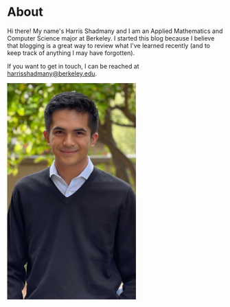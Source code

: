 # About

Hi there! My name's Harris Shadmany and I am an Applied Mathematics and Computer Science major at Berkeley. I started this blog because I believe that blogging is a great way to review what I've learned recently (and to keep track of anything I may have forgotten).

If you want to get in touch, I can be reached at harrisshadmany@berkeley.edu.

<img src="images/Picture.jpeg" width=300>
